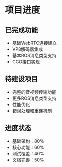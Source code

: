 # 项目进度

## 已完成功能
- 基础WebRTC连接建立
- VP8解码器集成
- 基本ROS消息类型支持
- CGO接口实现

## 待建设项目
- 完整的音视频传输功能
- 更多ROS消息类型支持
- 性能优化
- 错误处理和重连机制

## 进度状态
- 基础架构：80%
- 核心功能：60%
- 测试覆盖：40%
- 文档完善：50% 